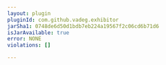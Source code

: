 ```yaml
---
layout: plugin
pluginId: com.github.vadeg.exhibitor
jarSha1: 0748de6d50d1bdb7eb224a19567f2c06cd6b71d6
isJarAvailable: true
error: NONE
violations: []

---
```

